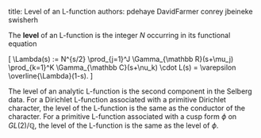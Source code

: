 title: Level of an L-function
authors:
    pdehaye
    DavidFarmer
    conrey
    jbeineke
    swisherh

The **level** of an <a knowl="lmfdb/lfunction">L-function</a> is the integer $N$  occurring in its <a knowl="lmfdb/lfunction.functional_equation">functional equation</a>

\[
\Lambda(s) := N^{s/2}
\prod_{j=1}^J \Gamma_{\mathbb R}(s+\mu_j) \prod_{k=1}^K \Gamma_{\mathbb C}(s+\nu_k)
\cdot L(s) = \varepsilon \overline{\Lambda}(1-s).
\]


The level of an analytic <a knowl="lmfdb/lfunction">L-function</a> is the second component in the <a knowl="lmfdb/lfunction.selbergdata">Selberg data</a>. For a <a knowl="lmfdb/lfunction.dirichlet">Dirichlet L-function</a>
 associated with a primitive <a knowl="lmfdb/character.dirichlet">Dirichlet character</a>, the level of the L-function is the same as the <a knowl="lmfdb/character.dirichlet.conductor">conductor</a> of the character. For a primitive L-function associated with a <a knowl="lmfdb/mf.elliptic.cusp_form">cusp form</a> $\phi$ on $GL(2)/\mathbb Q$, the level of the L-function is the same as the level of $\phi$.
